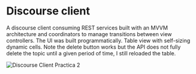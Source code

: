 # Discourse client 

A discourse client consuming REST services built with an MVVM architecture 
and coordinators to manage transitions between view controllers. 
The UI was built programmatically. 
Table view with self-sizing dynamic cells.
Note the delete button works but the API does not fully delete the topic 
until a given period of time, I still reloaded the table.


![Discourse Client Practica 2](Demo/DiscourseClientGif.gif) 
